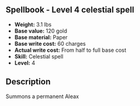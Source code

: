 ## Spellbook - Level 4 celestial spell
- **Weight:** 3.1 lbs
- **Base value:** 120 gold
- **Base material:** Paper
- **Base write cost:** 60 charges
- **Actual write cost:** From half to full base cost
- **Skill:** Celestial spell
- **Level:** 4
## Description
Summons a permanent Aleax
